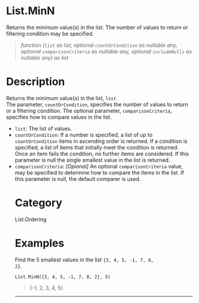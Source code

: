 # List.MinN
Returns the minimum value(s) in the list. The number of values to return or filtering condition may be specified.
> _function (<code>list</code> as list, optional <code>countOrCondition</code> as nullable any, optional <code>comparisonCriteria</code> as nullable any, optional <code>includeNulls</code> as nullable any) as list_

# Description 
Returns the minimum value(s) in the list, <code>list</code>.  
    The parameter, <code>countOrCondition</code>, specifies the number of values to return or a filtering condition. The optional parameter, <code>comparisonCriteria</code>, specifies how to compare values in the list.
 <ul>
        <li> <code>list</code>: The list of values.</li>
        <li> <code>countOrCondition</code>:  If a number is specified, a list of up to <code>countOrCondition</code> items in ascending order is returned. If a condition is specified, a list of items that initially meet the condition is returned. Once an item fails the condition, no further items are considered. If this parameter is null the single smallest value in the list is returned.</li>
<li><code>comparisonCriteria</code>: <i>[Opional]</i> An optional <code>comparisonCriteria</code> value, may be specified to determine how to compare the items in the list. If this parameter is null, the default comparer is used. 
 
# Category 
List.Ordering
# Examples 
Find the 5 smallest values in the list <code>{3, 4, 5, -1, 7, 8, 2}</code>.
```
List.MinN({3, 4, 5, -1, 7, 8, 2}, 5)
```
> {-1, 2, 3, 4, 5}

***
